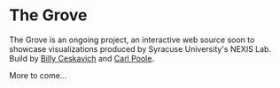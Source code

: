 # The Grove

The Grove is an ongoing project, an interactive web source soon to showcase visualizations produced by Syracuse University's NEXIS Lab. Build by [Billy Ceskavich](http://www.ceskavich.com/) and [Carl Poole](http://www.carlpoole.com/).

More to come...
